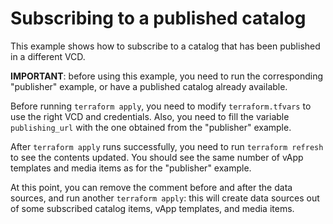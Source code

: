# Subscribing to a published catalog

This example shows how to subscribe to a catalog that has been published in a different VCD.

**IMPORTANT**: before using this example, you need to run the corresponding "publisher" example, or have a published catalog already available.

Before running `terraform apply`, you need to modify `terraform.tfvars` to use the right VCD and credentials. Also, you need to fill the variable `publishing_url` with the one obtained from the "publisher" example.

After `terraform apply` runs successfully, you need to run `terraform refresh` to see the contents updated. You should see the same number of vApp templates and media items as for the "publisher" example.

At this point, you can remove the comment before and after the data sources, and run another `terraform apply`: this will
create data sources out of some subscribed catalog items, vApp templates, and media items.
